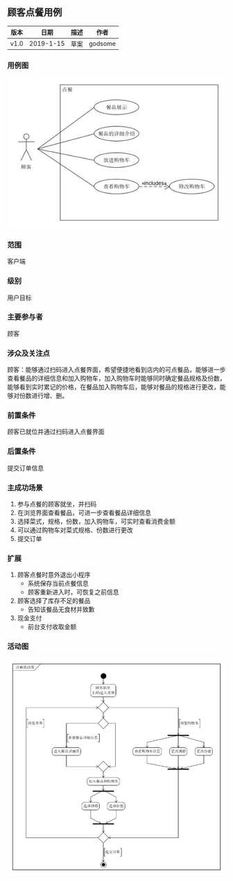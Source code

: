 ## 顾客点餐用例

| 版本 |   日期    | 描述 |  作者   |
| :--: | :-------: | :--: | :-----: |
| v1.0 | 2019-1-15 | 草案 | godsome |

### 用例图

![](./images/点餐用例图.jpg)

### 范围

客户端

### 级别

用户目标

### 主要参与者

顾客

### 涉众及关注点

顾客：能够通过扫码进入点餐界面，希望便捷地看到店内的可点餐品，能够进一步查看餐品的详细信息和加入购物车，加入购物车时能够同时确定餐品规格及份数，能够看到实时累记的价格，在餐品加入购物车后，能够对餐品的规格进行更改，能够对份数进行增、删。

### 前置条件

顾客已就位并通过扫码进入点餐界面

### 后置条件

提交订单信息

### 主成功场景

1. 参与点餐的顾客就坐，并扫码
2. 在浏览界面查看餐品，可进一步查看餐品详细信息
3. 选择菜式，规格，份数，加入购物车，可实时查看消费金额
4. 可以通过购物车对菜式规格、份数进行更改
5. 提交订单

### 扩展

1. 顾客点餐时意外退出小程序
   - 系统保存当前点餐信息
   - 顾客重新进入时，可恢复之前信息
2. 顾客选择了库存不足的餐品
   - 告知该餐品无食材并致歉
3. 现金支付
   - 前台支付收取金额

### 活动图

![](./images/点餐活动图.jpg)